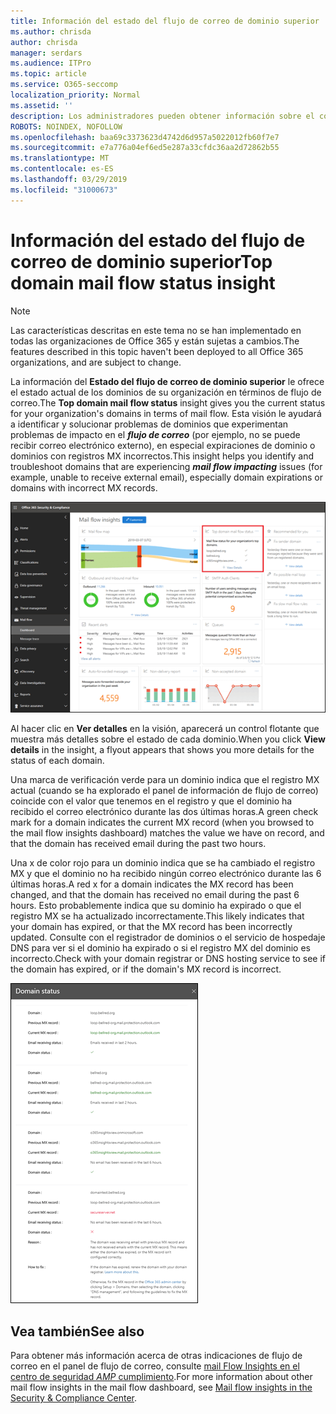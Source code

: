 ```yaml
---
title: Información del estado del flujo de correo de dominio superior
ms.author: chrisda
author: chrisda
manager: serdars
ms.audience: ITPro
ms.topic: article
ms.service: O365-seccomp
localization_priority: Normal
ms.assetid: ''
description: Los administradores pueden obtener información sobre el conocimiento del estado del flujo de correo del dominio superior del panel de flujo de correo en el centro de seguridad & cumplimiento.
ROBOTS: NOINDEX, NOFOLLOW
ms.openlocfilehash: baa69c3373623d4742d6d957a5022012fb60f7e7
ms.sourcegitcommit: e7a776a04ef6ed5e287a33cfdc36aa2d72862b55
ms.translationtype: MT
ms.contentlocale: es-ES
ms.lasthandoff: 03/29/2019
ms.locfileid: "31000673"
---
```

# <a name="top-domain-mail-flow-status-insight"></a><span data-ttu-id="5f0c5-103">Información del estado del flujo de correo de dominio superior</span><span class="sxs-lookup"><span data-stu-id="5f0c5-103">Top domain mail flow status insight</span></span>

> [!NOTE]
> <span data-ttu-id="5f0c5-104">Las características descritas en este tema no se han implementado en todas las organizaciones de Office 365 y están sujetas a cambios.</span><span class="sxs-lookup"><span data-stu-id="5f0c5-104">The features described in this topic haven't been deployed to all Office 365 organizations, and are subject to change.</span></span>

<span data-ttu-id="5f0c5-105">La información del **Estado del flujo de correo de dominio superior** le ofrece el estado actual de los dominios de su organización en términos de flujo de correo.</span><span class="sxs-lookup"><span data-stu-id="5f0c5-105">The **Top domain mail flow status** insight gives you the current status for your organization's domains in terms of mail flow.</span></span> <span data-ttu-id="5f0c5-106">Esta visión le ayudará a identificar y solucionar problemas de dominios que experimentan problemas de impacto en el ***flujo de correo*** (por ejemplo, no se puede recibir correo electrónico externo), en especial expiraciones de dominio o dominios con registros MX incorrectos.</span><span class="sxs-lookup"><span data-stu-id="5f0c5-106">This insight helps you identify and troubleshoot domains that are experiencing ***mail flow impacting*** issues (for example, unable to receive external email), especially domain expirations or domains with incorrect MX records.</span></span>

![La información más detallada sobre el estado del flujo del dominio en el panel del flujo de correo en el centro de seguridad & cumplimiento](media/domain-mail-flow-status-selected.png)

<span data-ttu-id="5f0c5-108">Al hacer clic en **Ver detalles** en la visión, aparecerá un control flotante que muestra más detalles sobre el estado de cada dominio.</span><span class="sxs-lookup"><span data-stu-id="5f0c5-108">When you click **View details** in the insight, a flyout appears that shows you more details for the status of each domain.</span></span>

<span data-ttu-id="5f0c5-109">Una marca de verificación verde para un dominio indica que el registro MX actual (cuando se ha explorado el panel de información de flujo de correo) coincide con el valor que tenemos en el registro y que el dominio ha recibido el correo electrónico durante las dos últimas horas.</span><span class="sxs-lookup"><span data-stu-id="5f0c5-109">A green check mark for a domain indicates the current MX record (when you browsed to the mail flow insights dashboard) matches the value we have on record, and that the domain has received email during the past two hours.</span></span>

<span data-ttu-id="5f0c5-110">Una x de color rojo para un dominio indica que se ha cambiado el registro MX y que el dominio no ha recibido ningún correo electrónico durante las 6 últimas horas.</span><span class="sxs-lookup"><span data-stu-id="5f0c5-110">A red x for a domain indicates the MX record has been changed, and that the domain has received no email during the past 6 hours.</span></span> <span data-ttu-id="5f0c5-111">Esto probablemente indica que su dominio ha expirado o que el registro MX se ha actualizado incorrectamente.</span><span class="sxs-lookup"><span data-stu-id="5f0c5-111">This likely indicates that your domain has expired, or that the MX record has been incorrectly updated.</span></span> <span data-ttu-id="5f0c5-112">Consulte con el registrador de dominios o el servicio de hospedaje DNS para ver si el dominio ha expirado o si el registro MX del dominio es incorrecto.</span><span class="sxs-lookup"><span data-stu-id="5f0c5-112">Check with your domain registrar or DNS hosting service to see if the domain has expired, or if the domain's MX record is incorrect.</span></span>

![El control flotante de detalles en la información del estado del flujo superior del dominio](media/domain-mail-flow-status-flyout.png)

## <a name="see-also"></a><span data-ttu-id="5f0c5-114">Vea también</span><span class="sxs-lookup"><span data-stu-id="5f0c5-114">See also</span></span>

<span data-ttu-id="5f0c5-115">Para obtener más información acerca de otras indicaciones de flujo de correo en el panel de flujo de correo, consulte [mail Flow Insights en el centro de seguridad _AMP_ cumplimiento](mail-flow-insights-v2.md).</span><span class="sxs-lookup"><span data-stu-id="5f0c5-115">For more information about other mail flow insights in the mail flow dashboard, see [Mail flow insights in the Security & Compliance Center](mail-flow-insights-v2.md).</span></span>
